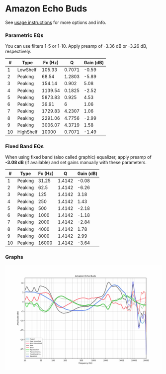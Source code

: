 # Amazon Echo Buds
See [usage instructions](https://github.com/jaakkopasanen/AutoEq#usage) for more options and info.

### Parametric EQs
You can use filters 1-5 or 1-10. Apply preamp of -3.36 dB or -3.26 dB, respectively.

|   # | Type      |   Fc (Hz) |      Q |   Gain (dB) |
|-----|-----------|-----------|--------|-------------|
|   1 | LowShelf  |    105.33 | 0.7071 |       -0.59 |
|   2 | Peaking   |     68.54 | 1.2803 |       -5.89 |
|   3 | Peaking   |    154.14 | 0.902  |        5.08 |
|   4 | Peaking   |   1139.54 | 0.1825 |       -2.52 |
|   5 | Peaking   |   5873.83 | 0.925  |        4.53 |
|   6 | Peaking   |     39.91 | 6      |        1.06 |
|   7 | Peaking   |   1729.83 | 4.2307 |        1.06 |
|   8 | Peaking   |   2291.06 | 4.7756 |       -2.99 |
|   9 | Peaking   |   3006.07 | 4.3719 |        1.58 |
|  10 | HighShelf |  10000    | 0.7071 |       -1.49 |

### Fixed Band EQs
When using fixed band (also called graphic) equalizer, apply preamp of **-3.08 dB** (if available) and set gains manually with these parameters.

|   # | Type    |   Fc (Hz) |      Q |   Gain (dB) |
|-----|---------|-----------|--------|-------------|
|   1 | Peaking |     31.25 | 1.4142 |       -0.08 |
|   2 | Peaking |     62.5  | 1.4142 |       -6.26 |
|   3 | Peaking |    125    | 1.4142 |        3.18 |
|   4 | Peaking |    250    | 1.4142 |        1.43 |
|   5 | Peaking |    500    | 1.4142 |       -2.18 |
|   6 | Peaking |   1000    | 1.4142 |       -1.18 |
|   7 | Peaking |   2000    | 1.4142 |       -2.84 |
|   8 | Peaking |   4000    | 1.4142 |        1.78 |
|   9 | Peaking |   8000    | 1.4142 |        2.99 |
|  10 | Peaking |  16000    | 1.4142 |       -3.64 |

### Graphs
![](./Amazon%20Echo%20Buds.png)

